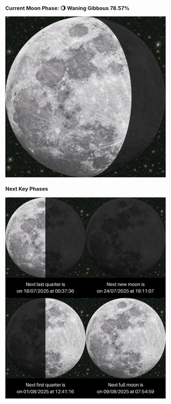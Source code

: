 ### Current Moon Phase: 🌖 Waning Gibbous 78.57%
![Moon Phase](moonphase.png)
### Next Key Phases
![Gallery](gallery.png)